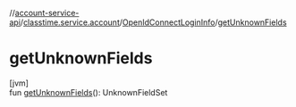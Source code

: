 //[account-service-api](../../../index.md)/[classtime.service.account](../index.md)/[OpenIdConnectLoginInfo](index.md)/[getUnknownFields](get-unknown-fields.md)

# getUnknownFields

[jvm]\
fun [getUnknownFields](get-unknown-fields.md)(): UnknownFieldSet
